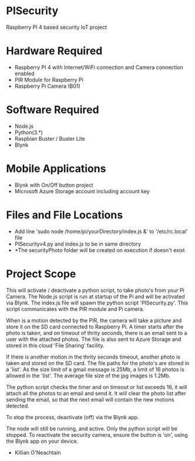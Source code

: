 # PISecurity
Raspberry PI 4 based security IoT project

# Hardware Required

- Raspberry PI 4 with Internet/WiFi connection and Camera connection enabled
- PIR Module for Raspberry Pi
- Raspberry Pi Camera (B01)

# Software Required

- Node.js
- Python(3.*)
- Raspbian Buster / Buster Lite
- Blynk

# Mobile Applications

- Blynk with On/Off button project 
- Microsoft Azure Storage account including account key

# Files and File Locations

- Add line 'sudo node /home/pi/yourDirectory/index.js &' to '/etc/rc.local' file
- PISecurityv4.py and index.js to be in same directory
- *The securityPhoto folder will be created on execution if doesn't exist

# Project Scope

This will activate / deactivate a python script, to take photo's from your Pi Camera. The Node.js script is run at startup of
the Pi and will be activated via Blynk. The index.js file will spawn the python script 'PISecurity.py'. This script communicates with the PIR module and Pi camera. 

When is a motion detected by the PIR, the camera will take a picture and store it on the SD card connected to Raspberry Pi. A timer starts after the photo is taken, and on timeout of thrity seconds, there is an email sent to a user with the attached photos. The file is also sent to Azure Storage and stored in this cloud 'File Sharing' facility.

If there is another motion in the thrity seconds timeout, another photo is taken and stored on the SD card. The file paths for the photo's are stored in a 'list'. As the size limit of a gmail message is 25Mb, a limit of 16 photos is allowed in the 'list'. The average file size of the jpg images is 1.2Mb. 

The python script checks the timer and on timeout or list exceeds 16, it will attach all the photos to an email and send it.  It will clear the photo list after sending the email, so that the next email will contain the new motions detected. 

To stop the process, deactivate (off) via the Blynk app. 

The node will still be running, and active. Only the python script will be stopped. To reactivate the security camera, ensure the button is 'on', using the Blynk app on your device.

- Killian O'Neachtain
